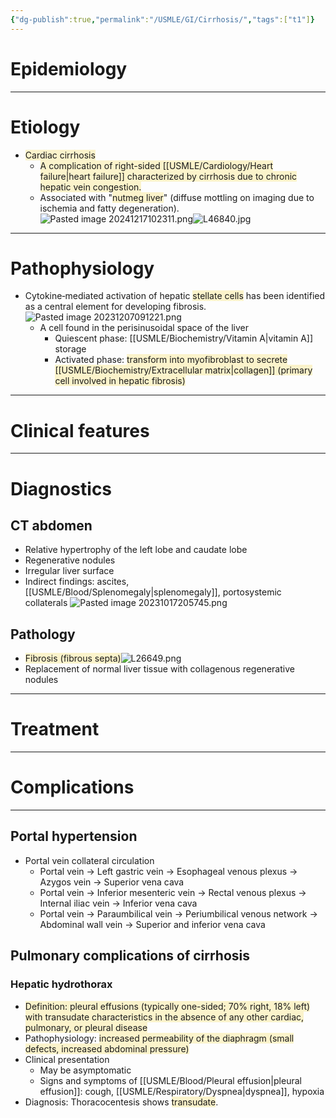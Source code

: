 ```yaml
---
{"dg-publish":true,"permalink":"/USMLE/GI/Cirrhosis/","tags":["t1"]}
---
```


# Epidemiology


---
# Etiology
- <span style="background:rgba(240, 200, 0, 0.2)">Cardiac cirrhosis</span>
	- <span style="background:rgba(240, 200, 0, 0.2)">A complication of right-sided [[USMLE/Cardiology/Heart failure\|heart failure]] characterized by cirrhosis due to chronic hepatic vein congestion.</span>
	- Associated with "<span style="background:rgba(240, 200, 0, 0.2)">nutmeg liver</span>" (diffuse mottling on imaging due to ischemia and fatty degeneration).![Pasted image 20241217102311.png](/img/user/appendix/Pasted%20image%2020241217102311.png)![L46840.jpg](/img/user/appendix/L46840.jpg)

---
# Pathophysiology
- Cytokine‑mediated activation of hepatic <span style="background:rgba(240, 200, 0, 0.2)">stellate cells</span> has been identified as a central element for developing fibrosis.![Pasted image 20231207091221.png](/img/user/appendix/Pasted%20image%2020231207091221.png)
	- A cell found in the perisinusoidal space of the liver
		- Quiescent phase: [[USMLE/Biochemistry/Vitamin A\|vitamin A]] storage
		- Activated phase: <span style="background:rgba(240, 200, 0, 0.2)">transform into myofibroblast to secrete [[USMLE/Biochemistry/Extracellular matrix\|collagen]] (primary cell involved in hepatic fibrosis)</span>

---
# Clinical features


---
# Diagnostics
## CT abdomen
- Relative hypertrophy of the left lobe and caudate lobe
- Regenerative nodules
- Irregular liver surface 
- Indirect findings: ascites, [[USMLE/Blood/Splenomegaly\|splenomegaly]], portosystemic collaterals
![Pasted image 20231017205745.png](/img/user/appendix/Pasted%20image%2020231017205745.png)
## Pathology
- <span style="background:rgba(240, 200, 0, 0.2)">Fibrosis (fibrous septa)</span>![L26649.png](/img/user/appendix/L26649.png)
- Replacement of normal liver tissue with collagenous regenerative nodules

---
# Treatment


---
# Complications
---
## Portal hypertension
- Portal vein collateral circulation 
	- Portal vein → Left gastric vein → Esophageal venous plexus → Azygos vein → Superior vena cava
	- Portal vein → Inferior mesenteric vein → Rectal venous plexus → Internal iliac vein → Inferior vena cava
	- Portal vein → Paraumbilical vein → Periumbilical venous network → Abdominal wall vein → Superior and inferior vena cava
## Pulmonary complications of cirrhosis
### Hepatic hydrothorax
- <span style="background:rgba(240, 200, 0, 0.2)">Definition: pleural effusions (typically one-sided; 70% right, 18% left) with transudate characteristics in the absence of any other cardiac, pulmonary, or pleural disease </span>
- Pathophysiology: <span style="background:rgba(240, 200, 0, 0.2)">increased permeability of the diaphragm (small defects, increased abdominal pressure)</span>
- Clinical presentation
	- May be asymptomatic
	- Signs and symptoms of [[USMLE/Blood/Pleural effusion\|pleural effusion]]: cough, [[USMLE/Respiratory/Dyspnea\|dyspnea]], hypoxia
- Diagnosis: Thoracocentesis shows <span style="background:rgba(240, 200, 0, 0.2)">transudate</span>.
